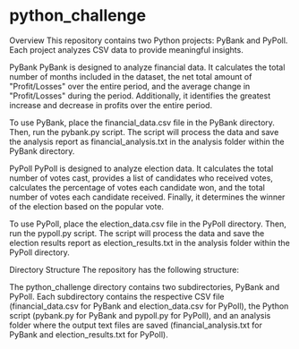 # python_challenge

Overview
This repository contains two Python projects: PyBank and PyPoll. Each project analyzes CSV data to provide meaningful insights.

PyBank
PyBank is designed to analyze financial data. It calculates the total number of months included in the dataset, the net total amount of "Profit/Losses" over the entire period, and the average change in "Profit/Losses" during the period. Additionally, it identifies the greatest increase and decrease in profits over the entire period.

To use PyBank, place the financial_data.csv file in the PyBank directory. Then, run the pybank.py script. The script will process the data and save the analysis report as financial_analysis.txt in the analysis folder within the PyBank directory.

PyPoll
PyPoll is designed to analyze election data. It calculates the total number of votes cast, provides a list of candidates who received votes, calculates the percentage of votes each candidate won, and the total number of votes each candidate received. Finally, it determines the winner of the election based on the popular vote.

To use PyPoll, place the election_data.csv file in the PyPoll directory. Then, run the pypoll.py script. The script will process the data and save the election results report as election_results.txt in the analysis folder within the PyPoll directory.

Directory Structure
The repository has the following structure:

The python_challenge directory contains two subdirectories, PyBank and PyPoll. Each subdirectory contains the respective CSV file (financial_data.csv for PyBank and election_data.csv for PyPoll), the Python script (pybank.py for PyBank and pypoll.py for PyPoll), and an analysis folder where the output text files are saved (financial_analysis.txt for PyBank and election_results.txt for PyPoll).
